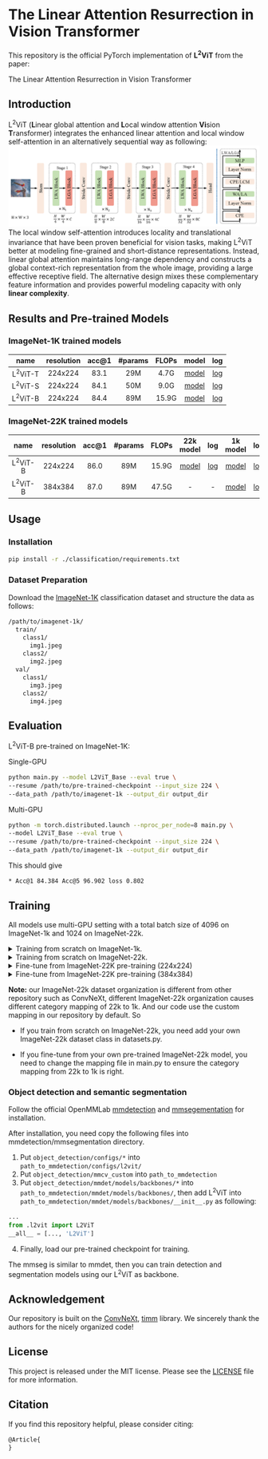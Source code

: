 # The Linear Attention Resurrection in Vision Transformer

This repository is the official PyTorch implementation of **L<sup>2</sup>ViT** from the paper:

The Linear Attention Resurrection in Vision Transformer

## Introduction
L<sup>2</sup>ViT (**L**inear global attention and **L**ocal window attention **Vi**sion 
**T**ransformer) integrates the enhanced linear attention and local window 
self-attention in an alternatively sequential way as following:
![arch](./assets/overall_with_block.png)
The local window self-attention introduces locality and translational 
invariance that have been proven beneficial for vision tasks, making L<sup>2</sup>ViT 
better at modeling fine-grained and short-distance representations. 
Instead, linear global attention maintains long-range dependency and 
constructs a global context-rich representation from the whole image, 
providing a large effective receptive field. The alternative design mixes 
these complementary feature information and provides powerful modeling capacity 
with only **linear complexity**.

## Results and Pre-trained Models
### ImageNet-1K trained models

|        name        | resolution | acc@1 | #params | FLOPs | model | log | 
|:------------------:|:---:|:-----:|:-------:|:-----:|:---:|:---:|
| L<sup>2</sup>ViT-T | 224x224 | 83.1  |   29M   | 4.7G  | [model](https://github.com/ChuanyangZheng/L2ViT/releases/download/untagged-fbb324b38db09b7a6ae1/L2ViT-Tiny-checkpoint-best-ema.pth) | [log](https://github.com/ChuanyangZheng/L2ViT/releases/download/untagged-fbb324b38db09b7a6ae1/L2ViT-Tiny-log.txt) |
| L<sup>2</sup>ViT-S | 224x224 | 84.1  |   50M   | 9.0G  | [model](https://github.com/ChuanyangZheng/L2ViT/releases/download/untagged-fbb324b38db09b7a6ae1/L2ViT-Small-checkpoint-best-ema.pth) | [log](https://github.com/ChuanyangZheng/L2ViT/releases/download/untagged-fbb324b38db09b7a6ae1/L2ViT-Small-log.txt) |
| L<sup>2</sup>ViT-B | 224x224 | 84.4  |   89M   | 15.9G | [model](https://github.com/ChuanyangZheng/L2ViT/releases/download/untagged-fbb324b38db09b7a6ae1/L2ViT-Base-checkpoint-best-ema.pth) | [log](https://github.com/ChuanyangZheng/L2ViT/releases/download/untagged-fbb324b38db09b7a6ae1/L2ViT-Base-log.txt) |

### ImageNet-22K trained models

| name | resolution | acc@1 | #params | FLOPs |                                                                  22k model                                                                   |                                                                  log                                                                  |                                                                      1k model                                                                       | log  |
|:---:|:---:|:-----:|:---:|:-----:|:--------------------------------------------------------------------------------------------------------------------------------------------:|:-------------------------------------------------------------------------------------------------------------------------------------:|:---------------------------------------------------------------------------------------------------------------------------------------------------:|:----:|
| L<sup>2</sup>ViT-B | 224x224 | 86.0  | 89M | 15.9G | [model](https://github.com/ChuanyangZheng/L2ViT/releases/download/untagged-fbb324b38db09b7a6ae1/L2ViT-Base-22k-pretrain-checkpoint-best.pth) |    [log](https://github.com/ChuanyangZheng/L2ViT/releases/download/untagged-fbb324b38db09b7a6ae1/L2ViT-Base-22k-pretrain-log.txt)     | [model](https://github.com/ChuanyangZheng/L2ViT/releases/download/untagged-fbb324b38db09b7a6ae1/L2ViT-Base-22k21k-finetune-224-checkpoint-best.pth) | [log](https://github.com/ChuanyangZheng/L2ViT/releases/download/untagged-fbb324b38db09b7a6ae1/L2ViT-Base-22k21k-finetune-224-log.txt) |                              
| L<sup>2</sup>ViT-B | 384x384 | 87.0  | 89M | 47.5G |                                                                                                                                 -            |                          -                                                                                                            | [model](https://github.com/ChuanyangZheng/L2ViT/releases/download/untagged-fbb324b38db09b7a6ae1/L2ViT-Base-22k21k-finetune-384-checkpoint-best.pth) | [log](https://github.com/ChuanyangZheng/L2ViT/releases/download/untagged-fbb324b38db09b7a6ae1/L2ViT-Base-22k21k-finetune-384-log.txt) |

## Usage
### Installation
```bash
pip install -r ./classification/requirements.txt
```

### Dataset Preparation

Download the [ImageNet-1K](http://image-net.org/) classification dataset and structure the data as follows:
```
/path/to/imagenet-1k/
  train/
    class1/
      img1.jpeg
    class2/
      img2.jpeg
  val/
    class1/
      img3.jpeg
    class2/
      img4.jpeg
```

## Evaluation
L<sup>2</sup>ViT-B pre-trained on ImageNet-1K:

Single-GPU
```bash
python main.py --model L2ViT_Base --eval true \
--resume /path/to/pre-trained-checkpoint --input_size 224 \
--data_path /path/to/imagenet-1k --output_dir output_dir
```
Multi-GPU
```bash
python -m torch.distributed.launch --nproc_per_node=8 main.py \
--model L2ViT_Base --eval true \
--resume /path/to/pre-trained-checkpoint --input_size 224 \
--data_path /path/to/imagenet-1k --output_dir output_dir
```

This should give 
```
* Acc@1 84.384 Acc@5 96.902 loss 0.802
```

## Training
All models use multi-GPU setting with a total batch size of 4096 on ImageNet-1k and 1024 on ImageNet-22k.

<details>
<summary>
Training from scratch on ImageNet-1k.
</summary>

```bash
python -m torch.distributed.launch --nproc_per_node=8 main.py \
     --model L2ViT_Base --drop_path 0.3 --layer_scale_init_value 0 --batch_size 128 \
     --lr 4e-3 --update_freq 4 --epochs 300 --save_ckpt_freq=100 --use_amp=false \
     --model_ema true --model_ema_eval true --data_path /path/to/imagenet-1k \
     --output_dir output_dir
```
</details>

<details>
<summary>
Training from scratch on ImageNet-22k.
</summary>

```bash
python -m torch.distributed.launch --nproc_per_node=8 main.py \
    --drop_path 0.2 --warmup_epochs 5 --weight_decay 0.05 --min_lr 1e-5 --warmup_lr 1e-6 \
    --layer_scale_init_value 0 --batch_size 128 --lr 1e-3 --update_freq 1 --epochs 90 \
    --save_ckpt_freq=10 --use_amp=false --evaluate_freq=10 --data_set=IMNET22k \
    --data_path=/path/to/image-22k --output_dir output_dir"
```
</details>

<details>
<summary>
Fine-tune from ImageNet-22K pre-training (224x224)
</summary>

```bash
python -m torch.distributed.launch --nproc_per_node=8 main.py \
    --drop_path 0.2 --warmup_epochs 5 --weight_decay 1e-8 --min_lr 4e-7 --warmup_lr 4e-8 \
    --layer_scale_init_value 0 --batch_size 64 --lr 4e-5 --update_freq 2 --save_ckpt_freq=10 \
    --epochs 30 --use_amp=false --model_ema true --model_ema_eval true \
    --data_path /path/to/iamgenet-1k --finetune /path/to/pre-trained-model \
    --output_dir output_dir
```
</details>

<details>
<summary>
Fine-tune from ImageNet-22K pre-training (384x384)
</summary>

```bash
python -m torch.distributed.launch --nproc_per_node=8 main.py \
    --input_size 384 --drop_path 0.2 --warmup_epochs 5 --weight_decay 1e-8 --min_lr 4e-7 \
    --warmup_lr 4e-8 --layer_scale_init_value 0 --batch_size 64 --lr 4e-5 --update_freq 2 \
    --save_ckpt_freq=10 --epochs 30 --use_amp=false --model_ema true --model_ema_eval true \
    --data_path /path/to/iamgenet-1k --finetune /path/to/pre-trained-model \
    --output_dir output_dir
```
</details>

**Note:** our ImageNet-22k dataset organization is different from other repository such as 
ConvNeXt, different ImageNet-22k organization causes different category mapping of 22k to 1k. 
And our code use the custom mapping in our repository by default.
So

* If you train from scratch on ImageNet-22k, you need add your own ImageNet-22k dataset
class in datasets.py. 

* If you fine-tune from your own pre-trained ImageNet-22k model, you need to change the 
mapping file in main.py to ensure the category mapping from 22k to 1k is right.

### Object detection and semantic segmentation
Follow the official OpenMMLab [mmdetection](https://github.com/open-mmlab/mmdetection) and 
[mmsegementation](https://github.com/open-mmlab/mmsegmentation) for installation.

After installation, you need copy the following files into mmdetection/mmsegmentation directory. 
1. Put ```object_detection/configs/*``` into ```path_to_mmdetection/configs/l2vit/```
2. Put ```object_detection/mmcv_custom``` into ```path_to_mmdetection```
3. Put ```object_detection/mmdet/models/backbones/*``` into ```path_to_mmdetection/mmdet/models/backbones/```,
 then add L<sup>2</sup>ViT into ```path_to_mmdetection/mmdet/models/backbones/__init__.py``` as following:
```python
...
from .l2vit import L2ViT
__all__ = [..., 'L2ViT']
```
4. Finally, load our pre-trained checkpoint for training.

The mmseg is similar to mmdet, then you can train detection and segmentation models using our L<sup>2</sup>ViT as backbone.

## Acknowledgement
Our repository is built on the [ConvNeXt](https://github.com/facebookresearch/ConvNeXt), [timm](https://github.com/rwightman/pytorch-image-models) library.
We sincerely thank the authors for the nicely organized code!
## License
This project is released under the MIT license. Please see the [LICENSE](LICENSE) file for more information.

## Citation
If you find this repository helpful, please consider citing:
```
@Article{
}
```  
